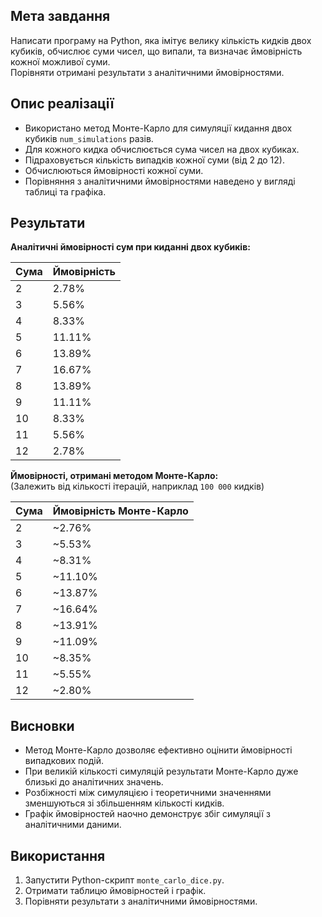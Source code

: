 ## Мета завдання
Написати програму на Python, яка імітує велику кількість кидків двох кубиків, обчислює суми чисел, що випали, та визначає ймовірність кожної можливої суми.  
Порівняти отримані результати з аналітичними ймовірностями.

## Опис реалізації
- Використано метод Монте-Карло для симуляції кидання двох кубиків `num_simulations` разів.
- Для кожного кидка обчислюється сума чисел на двох кубиках.
- Підраховується кількість випадків кожної суми (від 2 до 12).
- Обчислюються ймовірності кожної суми.
- Порівняння з аналітичними ймовірностями наведено у вигляді таблиці та графіка.

## Результати

**Аналітичні ймовірності сум при киданні двох кубиків:**

| Сума | Ймовірність |
|------|-------------|
| 2    | 2.78%       |
| 3    | 5.56%       |
| 4    | 8.33%       |
| 5    | 11.11%      |
| 6    | 13.89%      |
| 7    | 16.67%      |
| 8    | 13.89%      |
| 9    | 11.11%      |
| 10   | 8.33%       |
| 11   | 5.56%       |
| 12   | 2.78%       |

**Ймовірності, отримані методом Монте-Карло:**  
(Залежить від кількості ітерацій, наприклад `100 000` кидків)

| Сума | Ймовірність Монте-Карло |
|------|------------------------|
| 2    | ~2.76%                 |
| 3    | ~5.53%                 |
| 4    | ~8.31%                 |
| 5    | ~11.10%                |
| 6    | ~13.87%                |
| 7    | ~16.64%                |
| 8    | ~13.91%                |
| 9    | ~11.09%                |
| 10   | ~8.35%                 |
| 11   | ~5.55%                 |
| 12   | ~2.80%                 |

## Висновки
- Метод Монте-Карло дозволяє ефективно оцінити ймовірності випадкових подій.  
- При великій кількості симуляцій результати Монте-Карло дуже близькі до аналітичних значень.  
- Розбіжності між симуляцією і теоретичними значеннями зменшуються зі збільшенням кількості кидків.  
- Графік ймовірностей наочно демонструє збіг симуляції з аналітичними даними.

## Використання
1. Запустити Python-скрипт `monte_carlo_dice.py`.  
2. Отримати таблицю ймовірностей і графік.  
3. Порівняти результати з аналітичними ймовірностями.



